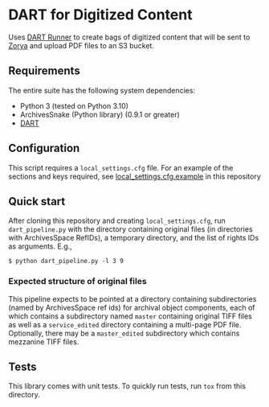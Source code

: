 # DART for Digitized Content

Uses [DART Runner](https://github.com/APTrust/dart-runner) to create bags of digitized content that will be sent to [Zorya](https://github.com/RockefellerArchiveCenter/zorya) and upload PDF files to an S3 bucket.


## Requirements

The entire suite has the following system dependencies:
- Python 3 (tested on Python 3.10)
- ArchivesSnake (Python library) (0.9.1 or greater) 
- [DART](https://github.com/APTrust/dart)

## Configuration

This script requires a `local_settings.cfg` file. For an example of the sections and keys required, see [local_settings.cfg.example](local_settings.cfg.example) in this repository

## Quick start

After cloning this repository and creating `local_settings.cfg`, run `dart_pipeline.py` with the directory containing original files (in directories with ArchivesSpace RefIDs), a temporary directory, and the list of rights IDs as arguments. E.g.,

```
$ python dart_pipeline.py -l 3 9
```

### Expected structure of original files

This pipeline expects to be pointed at a directory containing subdirectories (named by ArchivesSpace ref ids) for archival object components, each of which contains a subdirectory named `master` containing original TIFF files as well as a `service_edited` directory containing a multi-page PDF file. Optionally, there may be a `master_edited` subdirectory which contains mezzanine TIFF files.


## Tests

This library comes with unit tests. To quickly run tests, run `tox` from this directory.

